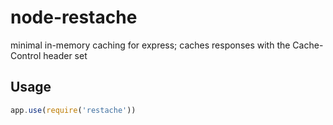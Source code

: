 node-restache
=============

minimal in-memory caching for express; caches responses with the Cache-Control header set

## Usage
```javascript
app.use(require('restache'))
```
